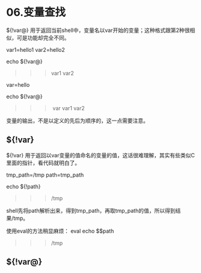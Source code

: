 # 06.变量查找

${!var@}
用于返回当前shell中，变量名以var开始的变量；这种格式跟第2种很相似，可是功能却完全不同。

var1=hello1
var2=hello2

echo ${!var@}
>>> var1 var2

var=hello

echo ${!var@}
>>> var var1 var2

变量的输出，不是以定义的先后为顺序的，这一点需要注意。


## ${!var}

${!var}
用于返回以var变量的值命名的变量的值，这话很难理解，其实有些类似C里面的指针，看代码就明白了。

tmp_path=/tmp
path=tmp_path

echo ${!path}
>>> /tmp

shell先将path解析出来，得到tmp_path，再取tmp_path的值，所以得到结果/tmp。

使用eval的方法稍显麻烦：
eval echo \$$path
>>> /tmp

## ${!var@}

